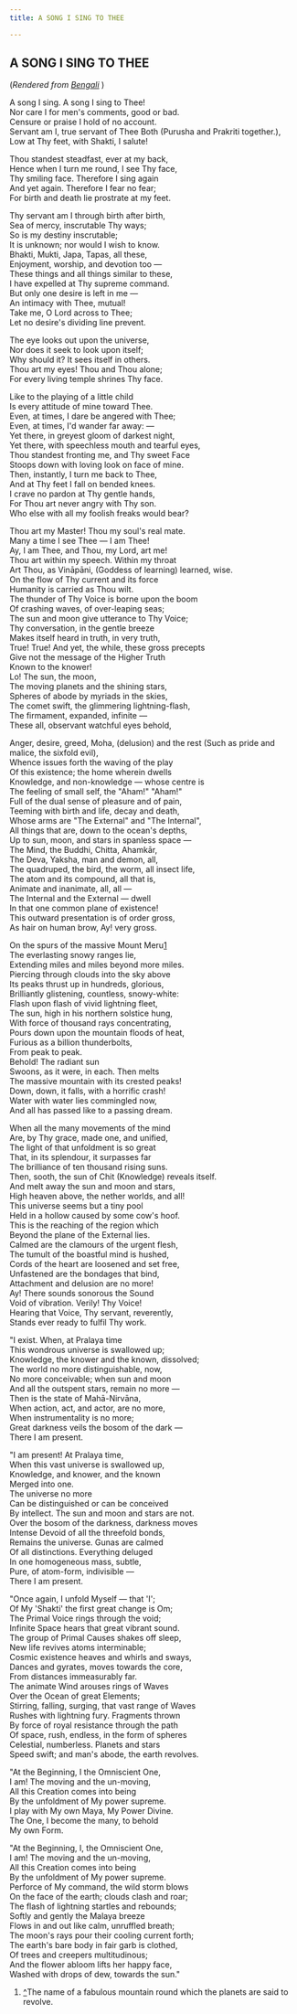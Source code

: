 ```yaml
---
title: A SONG I SING TO THEE

---
```





  

## A SONG I SING TO THEE

(*Rendered from [Bengali](6212.pdf)* )

   A song I sing. A song I sing to Thee!  
Nor care I for men's comments, good or bad.  
Censure or praise I hold of no account.  
Servant am I, true servant of Thee Both (Purusha and Prakriti
together.),  
Low at Thy feet, with Shakti, I salute!

Thou standest steadfast, ever at my back,  
Hence when I turn me round, I see Thy face,  
Thy smiling face. Therefore I sing again  
And yet again. Therefore I fear no fear;  
For birth and death lie prostrate at my feet.

Thy servant am I through birth after birth,  
Sea of mercy, inscrutable Thy ways;  
So is my destiny inscrutable;  
It is unknown; nor would I wish to know.  
Bhakti, Mukti, Japa, Tapas, all these,  
Enjoyment, worship, and devotion too —  
These things and all things similar to these,  
I have expelled at Thy supreme command.  
But only one desire is left in me —  
An intimacy with Thee, mutual!  
   Take me, O Lord across to Thee;  
   Let no desire's dividing line prevent.

The eye looks out upon the universe,  
Nor does it seek to look upon itself;  
Why should it? It sees itself in others.  
   Thou art my eyes! Thou and Thou alone;  
   For every living temple shrines Thy face.

Like to the playing of a little child  
Is every attitude of mine toward Thee.  
Even, at times, I dare be angered with Thee;  
Even, at times, I'd wander far away: —  
Yet there, in greyest gloom of darkest night,  
Yet there, with speechless mouth and tearful eyes,  
Thou standest fronting me, and Thy sweet Face  
Stoops down with loving look on face of mine.  
Then, instantly, I turn me back to Thee,  
And at Thy feet I fall on bended knees.  
   I crave no pardon at Thy gentle hands,  
   For Thou art never angry with Thy son.  
Who else with all my foolish freaks would bear?

Thou art my Master! Thou my soul's real mate.  
Many a time I see Thee — I am Thee!  
Ay, I am Thee, and Thou, my Lord, art me!  
Thou art within my speech. Within my throat  
Art Thou, as Vināpāni, (Goddess of learning) learned, wise.  
On the flow of Thy current and its force  
Humanity is carried as Thou wilt.  
The thunder of Thy Voice is borne upon the boom  
Of crashing waves, of over-leaping seas;  
The sun and moon give utterance to Thy Voice;  
Thy conversation, in the gentle breeze  
Makes itself heard in truth, in very truth,  
True! True! And yet, the while, these gross precepts  
Give not the message of the Higher Truth  
Known to the knower!  
      Lo! The sun, the moon,  
The moving planets and the shining stars,  
Spheres of abode by myriads in the skies,  
The comet swift, the glimmering lightning-flash,  
The firmament, expanded, infinite —  
These all, observant watchful eyes behold,

Anger, desire, greed, Moha, (delusion) and the rest (Such as pride and
malice, the sixfold evil),  
Whence issues forth the waving of the play  
Of this existence; the home wherein dwells  
Knowledge, and non-knowledge — whose centre is  
The feeling of small self, the "Aham!" "Aham!"  
Full of the dual sense of pleasure and of pain,  
Teeming with birth and life, decay and death,  
Whose arms are "The External" and "The Internal",  
All things that are, down to the ocean's depths,  
Up to sun, moon, and stars in spanless space —  
The Mind, the Buddhi, Chitta, Ahamkār,  
The Deva, Yaksha, man and demon, all,  
The quadruped, the bird, the worm, all insect life,  
The atom and its compound, all that is,  
Animate and inanimate, all, all —  
The Internal and the External — dwell  
In that one common plane of existence!  
   This outward presentation is of order gross,  
As hair on human brow, Ay! very gross.

On the spurs of the massive Mount Meru[1](#fn1)  
The everlasting snowy ranges lie,  
Extending miles and miles beyond more miles.  
Piercing through clouds into the sky above  
Its peaks thrust up in hundreds, glorious,  
Brilliantly glistening, countless, snowy-white:  
Flash upon flash of vivid lightning fleet,  
   The sun, high in his northern solstice hung,  
With force of thousand rays concentrating,  
Pours down upon the mountain floods of heat,  
Furious as a billion thunderbolts,  
From peak to peak.  
      Behold! The radiant sun  
Swoons, as it were, in each. Then melts  
The massive mountain with its crested peaks!  
Down, down, it falls, with a horrific crash!  
   Water with water lies commingled now,  
And all has passed like to a passing dream.

When all the many movements of the mind  
Are, by Thy grace, made one, and unified,  
The light of that unfoldment is so great  
That, in its splendour, it surpasses far  
The brilliance of ten thousand rising suns.  
Then, sooth, the sun of Chit (Knowledge) reveals itself.  
And melt away the sun and moon and stars,  
High heaven above, the nether worlds, and all!  
This universe seems but a tiny pool  
Held in a hollow caused by some cow's hoof.  
   This is the reaching of the region which  
Beyond the plane of the External lies.  
   Calmed are the clamours of the urgent flesh,  
The tumult of the boastful mind is hushed,  
Cords of the heart are loosened and set free,  
Unfastened are the bondages that bind,  
Attachment and delusion are no more!  
   Ay! There sounds sonorous the Sound  
Void of vibration. Verily! Thy Voice!  
   Hearing that Voice, Thy servant, reverently,  
Stands ever ready to fulfil Thy work.

   "I exist. When, at Pralaya time  
This wondrous universe is swallowed up;  
Knowledge, the knower and the known, dissolved;  
The world no more distinguishable, now,  
No more conceivable; when sun and moon  
And all the outspent stars, remain no more —  
Then is the state of Mahā-Nirvāna,  
When action, act, and actor, are no more,  
When instrumentality is no more;  
Great darkness veils the bosom of the dark —  
      There I am present.

"I am present! At Pralaya time,  
When this vast universe is swallowed up,  
Knowledge, and knower, and the known  
Merged into one.  
      The universe no more  
Can be distinguished or can be conceived  
By intellect. The sun and moon and stars are not.  
Over the bosom of the darkness, darkness moves  
Intense Devoid of all the threefold bonds,  
Remains the universe. Gunas are calmed  
Of all distinctions. Everything deluged  
In one homogeneous mass, subtle,  
Pure, of atom-form, indivisible —  
      There I am present.

"Once again, I unfold Myself — that 'I';  
Of My 'Shakti' the first great change is Om;  
The Primal Voice rings through the void;  
Infinite Space hears that great vibrant sound.  
The group of Primal Causes shakes off sleep,  
New life revives atoms interminable;  
Cosmic existence heaves and whirls and sways,  
Dances and gyrates, moves towards the core,  
From distances immeasurably far.  
The animate Wind arouses rings of Waves  
Over the Ocean of great Elements;  
Stirring, falling, surging, that vast range of Waves  
Rushes with lightning fury. Fragments thrown  
By force of royal resistance through the path  
Of space, rush, endless, in the form of spheres  
Celestial, numberless. Planets and stars  
Speed swift; and man's abode, the earth revolves.

   "At the Beginning, I the Omniscient One,  
I am! The moving and the un-moving,  
All this Creation comes into being  
By the unfoldment of My power supreme.  
I play with My own Maya, My Power Divine.  
The One, I become the many, to behold  
My own Form.

   "At the Beginning, I, the Omniscient One,  
I am! The moving and the un-moving,  
All this Creation comes into being  
By the unfoldment of My power supreme.  
Perforce of My command, the wild storm blows  
On the face of the earth; clouds clash and roar;  
The flash of lightning startles and rebounds;  
   Softly and gently the Malaya breeze  
Flows in and out like calm, unruffled breath;  
The moon's rays pour their cooling current forth;  
The earth's bare body in fair garb is clothed,  
Of trees and creepers multitudinous;  
And the flower abloom lifts her happy face,  
Washed with drops of dew, towards the sun."

1.  [^](#txt1)The name of a fabulous mountain round which the planets
    are said to revolve.


